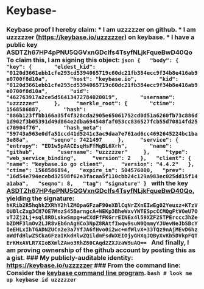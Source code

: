 # Keybase-
### Keybase proof  I hereby claim:    * I am uzzzzzer on github.   * I am uzzzzzer (https://keybase.io/uzzzzzer) on keybase.   * I have a public key ASDTZh67HP4pPNU5QGVxnGDcIfs4TsyfNLjkFqueBwD40Qo  To claim this, I am signing this object:  ```json {   "body": {     "key": {       "eldest_kid": "0120d3661ebb1cfe293cd5394065719c60dc21fb384ecc9f34b8e416ab9e0700f8d10a",       "host": "keybase.io",       "kid": "0120d3661ebb1cfe293cd5394065719c60dc21fb384ecc9f34b8e416ab9e0700f8d10a",       "uid": "462763917a2ce5d56413472784020019",       "username": "uzzzzzer"     },     "merkle_root": {       "ctime": 1568586887,       "hash": "886b123ffbb166a35f4f328cda2905e65061752cd0d51a6260fb73c886d1d902f3b05391d49d864e2dba694548faf053cc836527fcb55d70814fd25c70904f76",       "hash_meta": "59743a563e0dfa51ccd41d5241c3ac9daa7e761ad6cc4692645224bc1ba3e88a",       "seqno": 7421497     },     "service": {       "entropy": "ED1w5pAACEsqHsFfMqBL6Xrh",       "name": "github",       "username": "uzzzzzer"     },     "type": "web_service_binding",     "version": 2   },   "client": {     "name": "keybase.io go client",     "version": "4.4.2"   },   "ctime": 1568586894,   "expire_in": 504576000,   "prev": "16d54e794ecebd32598f62e3facaa5f110cbb24c129a983ec025dd15f14a1aba",   "seqno": 8,   "tag": "signature" } ```  with the key [ASDTZh67HP4pPNU5QGVxnGDcIfs4TsyfNLjkFqueBwD40Qo](https://keybase.io/uzzzzzer), yielding the signature:  ``` hKRib2R5hqhkZXRhY2hlZMOpaGFzaF90eXBlCqNrZXnEIwEg02Yeuxz+KTzVOUBlcZxg3CH7OE7MnzS45BarngcA+NEKp3BheWxvYWTESpcCCMQgFtVOeU7OvTJZj2Lj+sql8RDLskwSmpg+wCXdFfFKGrrEINEx4l59XZF2STPErccc3hZebZDMF3lmOv2LJR8vEb6nAgHCo3NpZ8RAtfIwqw9suW0QmmyYJUevNeJbSBcYIeEHLxIhTGADNZUCn2e3a7YfJA6fHvo0i2wc+mfWlvX+33TQz9nAjMEvD6hzaWdfdHlwZSCkaGFzaIKkdHlwZQildmFsdWXEIOjyGHXqJQByXvKb5DVkpFQTErKHxAVLR7XIoBXmlZAwo3RhZ80CAqd2ZXJzaW9uAQ==  ```  And finally, I am proving ownership of the github account by posting this as a gist.  ### My publicly-auditable identity:  https://keybase.io/uzzzzzer  ### From the command line:  Consider the [keybase command line program](https://keybase.io/download).  ```bash # look me up keybase id uzzzzzer ```
